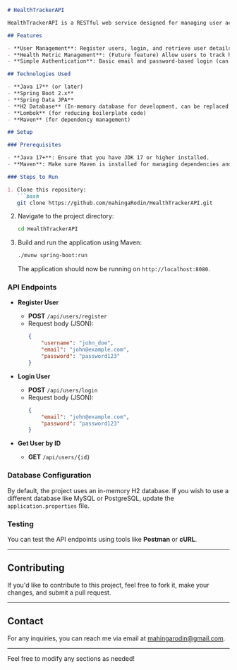 
```markdown
# HealthTrackerAPI

HealthTrackerAPI is a RESTful web service designed for managing user accounts, tracking health metrics, and providing functionalities like user registration, login, and health data management. The project is built using **Spring Boot** and uses **JPA** for database management.

## Features

- **User Management**: Register users, login, and retrieve user details.
- **Health Metric Management**: (Future feature) Allow users to track health metrics like weight, blood pressure, etc.
- **Simple Authentication**: Basic email and password-based login (can be extended with JWT or OAuth).

## Technologies Used

- **Java 17** (or later)
- **Spring Boot 2.x**
- **Spring Data JPA**
- **H2 Database** (In-memory database for development, can be replaced with PostgreSQL or MySQL)
- **Lombok** (for reducing boilerplate code)
- **Maven** (for dependency management)

## Setup

### Prerequisites

- **Java 17+**: Ensure that you have JDK 17 or higher installed.
- **Maven**: Make sure Maven is installed for managing dependencies and building the project.

### Steps to Run

1. Clone this repository:
   ```bash
   git clone https://github.com/mahingaRodin/HealthTrackerAPI.git
   ```

2. Navigate to the project directory:
   ```bash
   cd HealthTrackerAPI
   ```

3. Build and run the application using Maven:
   ```bash
   ./mvnw spring-boot:run
   ```

   The application should now be running on `http://localhost:8080`.

### API Endpoints

- **Register User**
    - **POST** `/api/users/register`
    - Request body (JSON):
      ```json
      {
          "username": "john_doe",
          "email": "john@example.com",
          "password": "password123"
      }
      ```

- **Login User**
    - **POST** `/api/users/login`
    - Request body (JSON):
      ```json
      {
          "email": "john@example.com",
          "password": "password123"
      }
      ```

- **Get User by ID**
    - **GET** `/api/users/{id}`

### Database Configuration

By default, the project uses an in-memory H2 database. If you wish to use a different database like MySQL or PostgreSQL, update the `application.properties` file.

### Testing

You can test the API endpoints using tools like **Postman** or **cURL**.

---

## Contributing

If you'd like to contribute to this project, feel free to fork it, make your changes, and submit a pull request.

---

## Contact

For any inquiries, you can reach me via email at [mahingarodin@gmail.com](mailto:mahingarodin@gmail.com).

---

Feel free to modify any sections as needed!